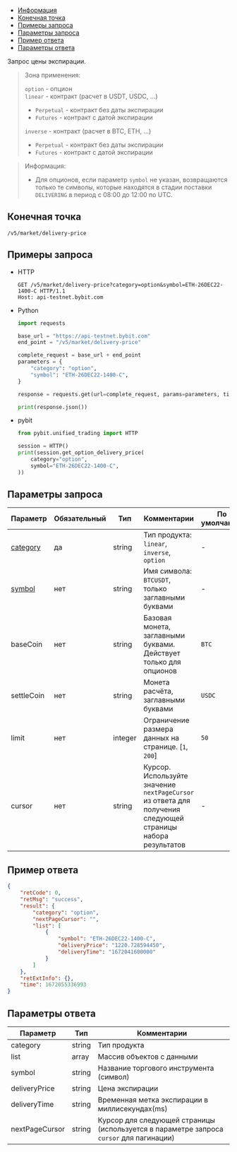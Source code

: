 
- [Информация](#информация)
- [Конечная точка](#конечная-точка)
- [Примеры запроса](#примеры-запроса)
- [Параметры запроса](#параметры-запроса)
- [Пример ответа](#пример-ответа)
- [Параметры ответа](#параметры-ответа)

<a id="информация"></a>

Запрос цены экспирации.

>Зона применения:  
>
>`option` - опцион  
>`linear` - контракт (расчет в USDT, USDC, ...)
>
> - `Perpetual` - контракт без даты экспирации
> - `Futures` - контракт с датой экспирации
>
>`inverse` - контракт (расчет в BTC, ETH, ...)
>
> - `Perpetual` - контракт без даты экспирации
> - `Futures` - контракт с датой экспирации
<!-- -->
>Информация:
>
>- Для опционов, если параметр `symbol` не указан, возвращаются только те символы, которые находятся в стадии поставки
> `DELIVERING` в период с 08:00 до 12:00 по UTC.

<a id="конечная-точка"></a>

## Конечная точка

`/v5/market/delivery-price`

<a id="примеры-запроса"></a>

## Примеры запроса

- HTTP

  ```http
  GET /v5/market/delivery-price?category=option&symbol=ETH-26DEC22-1400-C HTTP/1.1
  Host: api-testnet.bybit.com
  ```

- Python

  ```python
  import requests

  base_url = "https://api-testnet.bybit.com"
  end_point = "/v5/market/delivery-price"

  complete_request = base_url + end_point
  parameters = {
      "category": "option",
      "symbol": "ETH-26DEC22-1400-C",
  }
  
  response = requests.get(url=complete_request, params=parameters, timeout=10)

  print(response.json())
  ```

- pybit

  ```python
  from pybit.unified_trading import HTTP

  session = HTTP()
  print(session.get_option_delivery_price(
      category="option",
      symbol="ETH-26DEC22-1400-C",
  ))
  ```

<a id="параметры-запроса"></a>

## Параметры запроса

|Параметр  	                  |Обязательный	 |Тип   	  |Комментарии                       |По умолчанию|
|-----------------------------|--------------|------------|----------------------------------|------------|
|[category](<../19.Определения значений в запросах и ответах.md#category>)  |да            |string    |Тип продукта: `linear`, `inverse`, `option`     |-           |
|[symbol](<../19.Определения значений в запросах и ответах.md#symbol>)	  |нет           |string    |Имя символа: `BTCUSDT`, только заглавными буквами |-           |
|baseCoin  	                  |нет	 |string   	  |Базовая монета, заглавными буквами. Действует только для опционов                       |`BTC`|
|settleCoin  	                  |нет	 |string   	  |Монета расчёта, заглавными буквами                       |`USDC`|
|limit             |нет      	 |integer   |Ограничение размера данных на странице. [`1`, `200`]                                                           |`50`    |
|cursor	    |нет      	 |string    |Курсор. Используйте значение `nextPageCursor` из ответа для получения следующей страницы набора результатов   |-           |

<a id="пример-ответа"></a>

## Пример ответа

```json
{
    "retCode": 0,
    "retMsg": "success",
    "result": {
        "category": "option",
        "nextPageCursor": "",
        "list": [
            {
                "symbol": "ETH-26DEC22-1400-C",
                "deliveryPrice": "1220.728594450",
                "deliveryTime": "1672041600000"
            }
        ]
    },
    "retExtInfo": {},
    "time": 1672055336993
}
```

<a id="параметры-ответа"></a>

## Параметры ответа

|Параметр  |Тип       |Комментарии                                             |
|----------|----------|--------------------------------------------------------|
|category  |string       |Тип продукта                                             |
|list  |array       |Массив объектов с данными                                             |
|symbol  |string       |Название торгового инструмента (символ)                                             |
|deliveryPrice  |string       |Цена экспирации                                             |
|deliveryTime  |string       |Временная метка экспирации в миллисекундах(ms)                                             |
|nextPageCursor  |string       |Курсор для следующей страницы (используется в параметре запроса `cursor` для пагинации)                                             |
